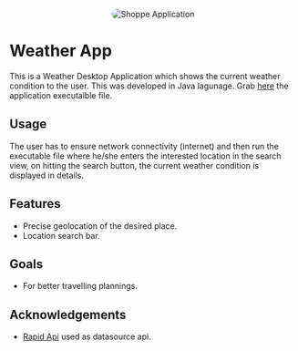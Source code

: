 <p align="center">
  <img src="https://th.bing.com/th/id/OIP.lhdi7itAeWioZemhVVTTSQHaFc?w=247&h=182&c=7&r=0&o=5&dpr=1.1&pid=1.7" alt="Shoppe Application" style="border-radius:50px">
</p>

# Weather App
This is a Weather Desktop Application which shows the current weather condition to the user.
This was developed in Java lagunage. Grab [here](https://drive.google.com/file/d/1y3TS8QJUPdG77VmbhrWSHdBCQY5XViQl/view?usp=drive_link) the application executalble file.
## Usage
The user has to ensure network connectivity (internet) and then run the executable file where he/she enters the interested location in the search view, on hitting the search button, 
the current weather condition is displayed in details.

## Features
- Precise geolocation of the desired place.
- Location search bar.
  
## Goals
- For better travelling plannings.

## Acknowledgements
- [Rapid Api](https://rapidapi.com/weatherapi/api/weatherapi-com) used as datasource api.
